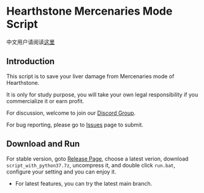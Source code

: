 # Hearthstone Mercenaries Mode Script

中文用户请阅读[这里](https://github.com/zhoubin-me/lushi_script/blob/main/README_CN.md)

## Introduction
This script is to save your liver damage from Mercenaries mode of Hearthstone. 

It is only for study purpose, you will take your own legal responsibility if you commercialize it or earn profit.

For discussion, welcome to join our [Discord Group](https://discord.gg/RJDxjaqp8P).

For bug reporting, please go to [Issues](https://github.com/zhoubin-me/lushi_script/issues) page to submit.

## Download and Run
For stable version, goto [Release Page](https://github.com/zhoubin-me/lushi_script/releases), choose a latest verion, download ```script_with_python37.7z```, uncompress it, and double click ```run.bat```, configure your setting and you can enjoy it.

+ For latest features, you can try the latest main  branch.




